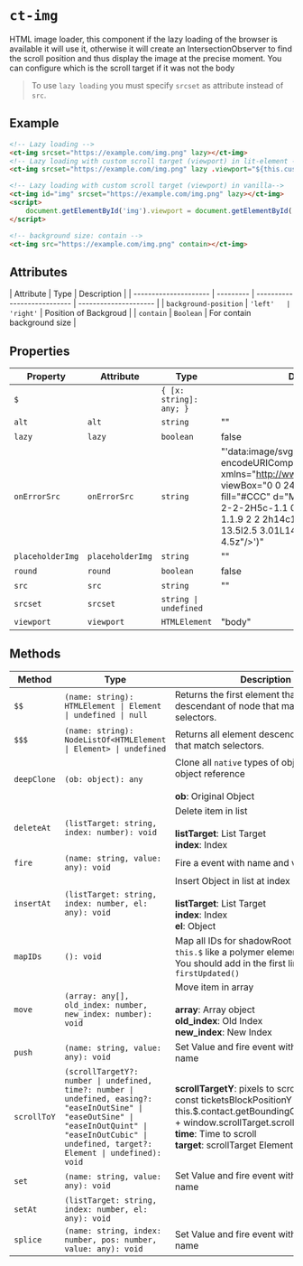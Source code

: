 # `ct-img`

HTML image loader, this component if the lazy loading of the browser is available it will use it, otherwise it will create an IntersectionObserver to find the scroll position and thus display the image at the precise moment.
You can configure which is the scroll target if it was not the body

> To use `lazy loading` you must specify `srcset` as attribute instead of `src`.

## Example

```html
<!-- Lazy loading -->
<ct-img srcset="https://example.com/img.png" lazy></ct-img>
<!-- Lazy loading with custom scroll target (viewport) in lit-element -->
<ct-img srcset="https://example.com/img.png" lazy .viewport="${this.customEleent}"></ct-img>

<!-- Lazy loading with custom scroll target (viewport) in vanilla-->
<ct-img id="img" srcset="https://example.com/img.png" lazy></ct-img>
<script>
	document.getElementById('img').viewport = document.getElementById('scrollTarget');
</script>

<!-- background size: contain -->
<ct-img src="https://example.com/img.png" contain></ct-img>
```

## Attributes

| Attribute             | Type      | Description                 |
| --------------------- | --------- | --------------------------- | --------------------- |
| `background-position` | `'left'   | 'right'`                    | Position of Backgroud |
| `contain`             | `Boolean` | For contain background size |

## Properties

| Property         | Attribute        | Type                    | Default                                                                                                                                                                                                                                                                    |
| ---------------- | ---------------- | ----------------------- | -------------------------------------------------------------------------------------------------------------------------------------------------------------------------------------------------------------------------------------------------------------------------- |
| `$`              |                  | `{ [x: string]: any; }` |                                                                                                                                                                                                                                                                            |
| `alt`            | `alt`            | `string`                | ""                                                                                                                                                                                                                                                                         |
| `lazy`           | `lazy`           | `boolean`               | false                                                                                                                                                                                                                                                                      |
| `onErrorSrc`     | `onErrorSrc`     | `string`                | "'data:image/svg+xml,' + encodeURIComponent('<svg xmlns=\"http://www.w3.org/2000/svg\" viewBox=\"0 0 24 24\"><path fill=\"#CCC\" d=\"M21 19V5c0-1.1-.9-2-2-2H5c-1.1 0-2 .9-2 2v14c0 1.1.9 2 2 2h14c1.1 0 2-.9 2-2zM8.5 13.5l2.5 3.01L14.5 12l4.5 6H5l3.5-4.5z\"/></svg>')" |
| `placeholderImg` | `placeholderImg` | `string`                | ""                                                                                                                                                                                                                                                                         |
| `round`          | `round`          | `boolean`               | false                                                                                                                                                                                                                                                                      |
| `src`            | `src`            | `string`                | ""                                                                                                                                                                                                                                                                         |
| `srcset`         | `srcset`         | `string \| undefined`   |                                                                                                                                                                                                                                                                            |
| `viewport`       | `viewport`       | `HTMLElement`           | "body"                                                                                                                                                                                                                                                                     |

## Methods

| Method      | Type                                                                                                                                                                                                     | Description                                                                                                                                                                                                                 |
| ----------- | -------------------------------------------------------------------------------------------------------------------------------------------------------------------------------------------------------- | --------------------------------------------------------------------------------------------------------------------------------------------------------------------------------------------------------------------------- |
| `$$`        | `(name: string): HTMLElement \| Element \| undefined \| null`                                                                                                                                            | Returns the first element that is a descendant of node that matches selectors.                                                                                                                                              |
| `$$$`       | `(name: string): NodeListOf<HTMLElement \| Element> \| undefined`                                                                                                                                        | Returns all element descendants of node that match selectors.                                                                                                                                                               |
| `deepClone` | `(ob: object): any`                                                                                                                                                                                      | Clone all `native` types of object in a new object reference<br /><br />**ob**: Original Object                                                                                                                             |
| `deleteAt`  | `(listTarget: string, index: number): void`                                                                                                                                                              | Delete item in list<br /><br />**listTarget**: List Target<br />**index**: Index                                                                                                                                            |
| `fire`      | `(name: string, value: any): void`                                                                                                                                                                       | Fire a event with name and value                                                                                                                                                                                            |
| `insertAt`  | `(listTarget: string, index: number, el: any): void`                                                                                                                                                     | Insert Object in list at index<br /><br />**listTarget**: List Target<br />**index**: Index<br />**el**: Object                                                                                                             |
| `mapIDs`    | `(): void`                                                                                                                                                                                               | Map all IDs for shadowRoot and save in `this.$` like a polymer element.<br />You should add in the first line of `firstUpdated()`                                                                                           |
| `move`      | `(array: any[], old_index: number, new_index: number): void`                                                                                                                                             | Move item in array<br /><br />**array**: Array object<br />**old_index**: Old Index<br />**new_index**: New Index                                                                                                           |
| `push`      | `(name: string, value: any): void`                                                                                                                                                                       | Set Value and fire event with the same name                                                                                                                                                                                 |
| `scrollToY` | `(scrollTargetY?: number \| undefined, time?: number \| undefined, easing?: "easeInOutSine" \| "easeOutSine" \| "easeInOutQuint" \| "easeInOutCubic" \| undefined, target?: Element \| undefined): void` | **scrollTargetY**: pixels to scroll. Ej:<br />const ticketsBlockPositionY = this.$.contact.getBoundingClientRect().top + window.scrollTarget.scrollTop;<br />**time**: Time to scroll<br />**target**: scrollTarget Element |
| `set`       | `(name: string, value: any): void`                                                                                                                                                                       | Set Value and fire event with the same name                                                                                                                                                                                 |
| `setAt`     | `(listTarget: string, index: number, el: any): void`                                                                                                                                                     |                                                                                                                                                                                                                             |
| `splice`    | `(name: string, index: number, pos: number, value: any): void`                                                                                                                                           | Set Value and fire event with the same name                                                                                                                                                                                 |
